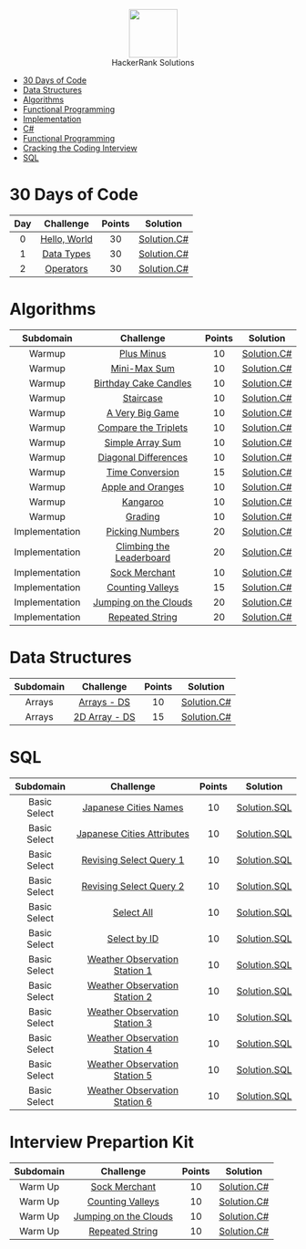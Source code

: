 <p align="center">
    <a href="https://www.hackerrank.com/cawhiteCode">
        <img height=85 src="https://d3keuzeb2crhkn.cloudfront.net/hackerrank/assets/styleguide/logo_wordmark-f5c5eb61ab0a154c3ed9eda24d0b9e31.svg">
    </a>
    <br>HackerRank Solutions
</p>

* [30 Days of Code](#30-days-of-code)
* [Data Structures](#data-structures)
* [Algorithms](#algorithms)
* [Functional Programming](#funictional-programming)
* [Implementation](#implementation)
* [C#](#C^)
* [Functional Programming](#functional-programming)
* [Cracking the Coding Interview](#cracking-the-coding-interview)
* [SQL](https://github.com/cawhitecode/HackerRank/blob/master/#sql)

# 30 Days of Code

| Day |                                                Challenge                                                | Points |                                                                                   Solution                                                                                  |
|:---:|:-------------------------------------------------------------------------------------------------------:|:------:|:---------------------------------------------------------------------------------------------------------------------------------------------------------------------------:|
|  0  | [Hello, World](https://www.hackerrank.com/challenges/30-hello-world)                                    |   30   | [Solution.C#](https://github.com/cawhitecode/HackerRank/blob/master/30-days-of-code/Day%200%20-%20Hello%20World.cs)                                                                                                                                                             |
|  1  | [Data Types](https://www.hackerrank.com/challenges/30-data-types)                                       |   30   | [Solution.C#](https://github.com/cawhitecode/HackerRank/blob/master/30-days-of-code/Day%201%20-%20Data%20Types.cs)                                                                                                                                                             |
|  2  | [Operators](https://www.hackerrank.com/challenges/30-operators)                                         |   30   | [Solution.C#]()                                                                                                                                                             |


# Algorithms

|        Subdomain        |                                                              Challenge                                                              | Points |     Solution     |
|:-----------------------:|:-----------------------------------------------------------------------------------------------------------------------------------:|:------:|:----------------:|
|          Warmup         | [Plus Minus](https://www.hackerrank.com/challenges/plus-minus)                                                                      |   10   | [Solution.C#](https://github.com/cawhitecode/HackerRank/blob/master/algorithms/Plus-Minus.cs)  |
|          Warmup         | [Mini-Max Sum](https://www.hackerrank.com/challenges/mini-max-sum/problem)                                                          |   10   | [Solution.C#](https://github.com/cawhitecode/HackerRank/blob/master/algorithms/Mini-Max-Sum.cs)  |
|          Warmup         | [Birthday Cake Candles](https://www.hackerrank.com/challenges/birthday-cake-candles/problem)                                        |   10   | [Solution.C#](https://github.com/cawhitecode/HackerRank/blob/master/algorithms/Birthday-Cake.cs)  |
|          Warmup         | [Staircase](https://www.hackerrank.com/challenges/staircase/problem)                                                                |   10   | [Solution.C#](https://github.com/cawhitecode/HackerRank/blob/master/algorithms/Staircase.cs)  |
|          Warmup         | [A Very Big Game](https://www.hackerrank.com/challenges/mini-max-sum/problem)                                                       |   10   | [Solution.C#](https://github.com/cawhitecode/HackerRank/blob/master/algorithms/A-Very-Big-Game.cs)  |
|          Warmup         | [Compare the Triplets](https://www.hackerrank.com/challenges/compare-the-triplets/problem)                                          |   10   | [Solution.C#](https://github.com/cawhitecode/HackerRank/blob/master/algorithms/Compare-the-Triplets.cs)  |
|          Warmup         | [Simple Array Sum](https://www.hackerrank.com/challenges/simple-array-sum/problem)                                                  |   10   | [Solution.C#](https://github.com/cawhitecode/HackerRank/blob/master/algorithms/Simple-Array-Sum.cs)  |
|          Warmup         | [Diagonal Differences](https://www.hackerrank.com/challenges/diagonal-difference/problem)                                           |   10   | [Solution.C#](https://github.com/cawhitecode/HackerRank/blob/master/algorithms/Diagonal-Differences.cs)  |
|          Warmup         | [Time Conversion](https://www.hackerrank.com/challenges/time-conversion/problem)                                                    |   15   | [Solution.C#](https://github.com/cawhitecode/HackerRank/blob/master/algorithms/Time-Conversion.cs)  |
|          Warmup         | [Apple and Oranges](https://www.hackerrank.com/challenges/apple-and-orange/problem)                                                 |   10   | [Solution.C#](https://github.com/cawhitecode/HackerRank/blob/master/algorithms/Apple-and-Oranges.cs)  |
|          Warmup         | [Kangaroo](https://www.hackerrank.com/challenges/kangaroo/problem)                                                                  |   10   | [Solution.C#](https://github.com/cawhitecode/HackerRank/blob/master/algorithms/Kangaroo.cs)  |
|          Warmup         | [Grading](https://www.hackerrank.com/challenges/grading/problem)                                                                    |   10   | [Solution.C#](https://github.com/cawhitecode/HackerRank/blob/master/algorithms/Grading.cs)  |
|      Implementation     | [Picking Numbers](https://www.hackerrank.com/challenges/picking-numbers/problem)                                                    |   20   | [Solution.C#](https://github.com/cawhitecode/HackerRank/blob/master/algorithms/Picking-Numbers.cs)  |
|      Implementation     | [Climbing the Leaderboard](https://www.hackerrank.com/challenges/climbing-the-leaderboard/problem)                                  |   20   | [Solution.C#](https://github.com/cawhitecode/HackerRank/blob/master/algorithms/Climbing-the-Leaderboard.cs)  |
|      Implementation     | [Sock Merchant](https://www.hackerrank.com/challenges/sock-merchant/problem)                                                        |   10   | [Solution.C#](https://github.com/cawhitecode/HackerRank/blob/master/algorithms/Sock-Merchant.cs)    |
|      Implementation     | [Counting Valleys](https://www.hackerrank.com/challenges/counting-valleys/problem)                                                  |   15   | [Solution.C#](https://github.com/cawhitecode/HackerRank/blob/master/algorithms/Counting-Valleys.cs) |
|      Implementation     | [Jumping on the Clouds](https://www.hackerrank.com/challenges/jumping-on-the-clouds/problem)                                        |   20   | [Solution.C#](https://github.com/cawhitecode/HackerRank/blob/master/algorithms/Jumping-On-The-Coulds.cs)    |
|      Implementation     | [Repeated String](https://www.hackerrank.com/challenges-repeated-string/problem)                                                    |   20   | [Solution.C#](https://github.com/cawhitecode/HackerRank/blob/master/algorithms/Repeated-Strings.cs) |




# Data Structures

|    Subdomain            |                                                                        Challenge                                                    | Points |     Solution        |
|:-----------------------:|:-----------------------------------------------------------------------------------------------------------------------------------:|:------:|:-------------------:|
|      Arrays             | [Arrays - DS](https://www.hackerrank.com/challenges/arrays-ds)                                                                      |   10   | [Solution.C#]()     |
|      Arrays             | [2D Array - DS](https://www.hackerrank.com/challenges/2d-array)                                                                     |   15   | [Solution.C#]()     |

# SQL

|    Subdomain            |                                                                        Challenge                                                    | Points |     Solution        |
|:-----------------------:|:-----------------------------------------------------------------------------------------------------------------------------------:|:------:|:-------------------:|
|      Basic Select       | [Japanese Cities Names](https://www.hackerrank.com/challenges/japanese-cities-name/problem)                                         |   10   | [Solution.SQL](https://github.com/cawhitecode/HackerRank/blob/master/sql/Basic-Select/Japanese-Cities-Name.sql)    |
|      Basic Select       | [Japanese Cities Attributes](https://www.hackerrank.com/challenges/japanese-cities-attributes/problem)                              |   10   | [Solution.SQL](https://github.com/cawhitecode/HackerRank/blob/master/sql/Basic-Select/Japense-Cities-Attributs.sql)    |
|      Basic Select       | [Revising Select Query 1](https://www.hackerrank.com/revising-the-select-query-1/problem)                                           |   10   | [Solution.SQL](https://github.com/cawhitecode/HackerRank/blob/master/sql/Basic-Select/Revising-Select-Query1.sql)    |
|      Basic Select       | [Revising Select Query 2](https://www.hackerrank.com/challenges/revising-the-select-query-2/problem)                                |   10   | [Solution.SQL](https://github.com/cawhitecode/HackerRank/blob/master/sql/Basic-Select/Revising-Select-Query2.sql)    |
|      Basic Select       | [Select All](https://www.hackerrank.com/challenges/select-all-sql/problem)                                                          |   10   | [Solution.SQL](https://github.com/cawhitecode/HackerRank/blob/master/sql/Basic-Select/Select-All.sql)    |
|      Basic Select       | [Select by ID](https://www.hackerrank.com/challenges/select-by-id/problem)                                                          |   10   | [Solution.SQL](https://github.com/cawhitecode/HackerRank/blob/master/sql/Basic-Select/Select-by-ID.sql)    |
|      Basic Select       | [Weather Observation Station 1](https://www.hackerrank.com/weather-observation-station-1/problem)                                   |   10   | [Solution.SQL](https://github.com/cawhitecode/HackerRank/blob/master/sql/Basic-Select/Weather-Observation-Station1.sql)    |
|      Basic Select       | [Weather Observation Station 2](https://www.hackerrank.com/weather-observation-station-2/problem)                                   |   10   | [Solution.SQL](https://github.com/cawhitecode/HackerRank/blob/master/sql/Basic-Select/)    |
|      Basic Select       | [Weather Observation Station 3](https://www.hackerrank.com/weather-observation-station-3/problem)                                   |   10   | [Solution.SQL](https://github.com/cawhitecode/HackerRank/blob/master/sql/Basic-Select/Weather-Observation-Station3.sql)    |
|      Basic Select       | [Weather Observation Station 4](https://www.hackerrank.com/weather-observation-station-4/problem)                                   |   10   | [Solution.SQL](https://github.com/cawhitecode/HackerRank/blob/master/sql/Basic-Select/Weather-Observation-Station4.sql)    |
|      Basic Select       | [Weather Observation Station 5](https://www.hackerrank.com/weather-observation-station-5/problem)                                   |   10   | [Solution.SQL](https://github.com/cawhitecode/HackerRank/blob/master/sql/Basic-Select/Weather-Observation-Station5.sql)    |
|      Basic Select       | [Weather Observation Station 6](https://www.hackerrank.com/weather-observation-station-6/problem)                                   |   10   | [Solution.SQL](https://github.com/cawhitecode/HackerRank/blob/master/sql/Basic-Select/Weather-Observation-Station6.sql)    |

# Interview Prepartion Kit

|    Subdomain            |                                                                        Challenge                                                    | Points |     Solution        |
|:-----------------------:|:-----------------------------------------------------------------------------------------------------------------------------------:|:------:|:-------------------:|
|      Warm Up       | [Sock Merchant](https://www.hackerrank.com/challenges/sock-merchant/problem)                                                             |   10   | [Solution.C#](https://github.com/cawhitecode/HackerRank/blob/master/interview-preparation-kit/Sock-Merchant.cs)    |
|      Warm Up       | [Counting Valleys](https://www.hackerrank.com/challenges/counting-valleys/problem)                                                       |   10   | [Solution.C#](https://github.com/cawhitecode/HackerRank/blob/master/interview-preparation-kit/Counting-Valleys.cs) |
|      Warm Up       | [Jumping on the Clouds](https://www.hackerrank.com/challenges/jumping-on-the-clouds/problem)                                             |   10   | [Solution.C#](https://github.com/cawhitecode/HackerRank/blob/master/interview-preparation-kit/Jumping-On-The-Coulds.cs)    |
|      Warm Up       | [Repeated String](https://www.hackerrank.com/challenges-repeated-string/problem)                                                         |   10   | [Solution.C#](https://github.com/cawhitecode/HackerRank/blob/master/interview-preparation-kit/Repeated-Strings.cs) |
